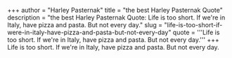 +++
author = "Harley Pasternak"
title = "the best Harley Pasternak Quote"
description = "the best Harley Pasternak Quote: Life is too short. If we're in Italy, have pizza and pasta. But not every day."
slug = "life-is-too-short-if-were-in-italy-have-pizza-and-pasta-but-not-every-day"
quote = '''Life is too short. If we're in Italy, have pizza and pasta. But not every day.'''
+++
Life is too short. If we're in Italy, have pizza and pasta. But not every day.
